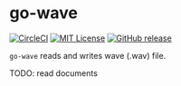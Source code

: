# go-wave

[![CircleCI](https://circleci.com/gh/moutend/go-wave/tree/master.svg?style=svg&circle-token=a9f340e1c5288df38bda7d816d38d4189893eafe)][status]
[![MIT License](http://img.shields.io/badge/license-MIT-blue.svg?style=flat-square)][license]
[![GitHub release](http://img.shields.io/github/release/moutend/go-wca.svg?style=flat-square)][release]

[status]: https://circleci.com/gh/moutend/go-wca/tree/master
[license]: https://github.com/moutend/go-wca/blob/master/LICENSE
[release]: https://github.com/moutend/go-wca/releases

`go-wave` reads and writes wave (.wav) file.

TODO: read documents
